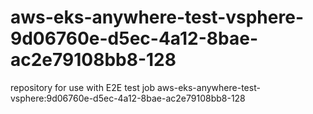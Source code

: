 # aws-eks-anywhere-test-vsphere-9d06760e-d5ec-4a12-8bae-ac2e79108bb8-128
repository for use with E2E test job aws-eks-anywhere-test-vsphere:9d06760e-d5ec-4a12-8bae-ac2e79108bb8-128

